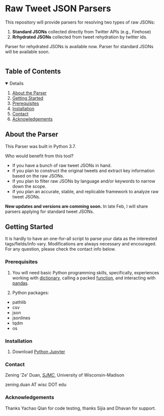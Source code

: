 # Raw Tweet JSON Parsers

This repository will provide parsers for resolving two types of raw JSONs:
1. **Standard JSONs** collected directly from Twitter APIs (e.g., Firehose)
2. **Rrhydrated JSONs** collected from tweet rehydration by twitter ids. 

Parser for rehydrated JSONs is available now. Parser for standard JSONs will be available soon. 



<!-- TABLE OF CONTENTS -->
<summary><h2 style="display: inline-block">Table of Contents</h2></summary>
<details open="open">  
  <ol>
    <li><a href="#about-the-parser">About the Parser</a>
    <li><a href="#getting-started">Getting Started</a>
    <li><a href="#prerequisites">Prerequisites</a></li>
    <li><a href="#installation">Installation</a></li>
    <li><a href="#contact">Contact</a></li>
    <li><a href="#acknowledgements">Acknowledgements</a></li>
  </ol>
</details>

<!-- ABOUT THE PROJECT -->
## About the Parser

This Parser was built in Python 3.7. 

Who would benefit from this tool?
* If you have a bunch of raw tweet JSONs in hand. 
* If you plan to construct the original tweets and extract key information based on the raw JSONs.
* If you plan to filter raw JSONs by language and/or keywords to narrow down the scope.
* If you plan an accurate, stable, and replicable framework to analyze raw tweet JSONs.

**New updates and versions are comming soon.** In late Feb, I will share parsers applying for standard tweet JSONs.



<!-- GETTING STARTED -->
## Getting Started
It is hardly to have an one-for-all script to parse your data as the interested tags/fields/info vary. Modifications are always necessary and encouraged. For any question, please check the contact info below.


<!-- PREREQUISITIES -->
### Prerequisites
1. You will need basic Python programming skills, specifically, experiences working with [dictionary](https://realpython.com/python-dicts/), calling a packed [function](http://introtopython.org/introducing_functions.html), and interacting with [pandas](https://pandas.pydata.org/pandas-docs/stable/user_guide/10min.html).

2. Python packages:
  - pathlib
  - csv
  - json
  - jsonlines
  - tqdm
  - os

<!-- INSTALLATION -->
### Installation
1. Download [Python Jupyter](https://jupyter.org/install)

<!-- CONTACT -->
### Contact
Zening 'Ze' Duan, [_SJMC_](https://journalism.wisc.edu/), University of Wisconsin-Madison

zening.duan AT wisc DOT edu 

<!-- ACKNOWLEDGEMENTS -->
### Acknowledgements
Thanks Yachao Qian for code testing, thanks Sijia and Dhavan for support. 

